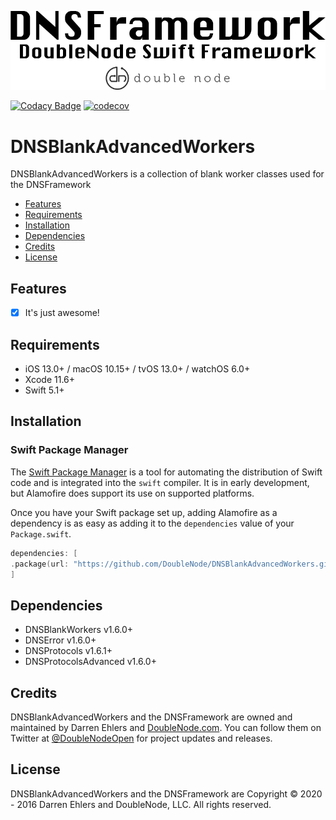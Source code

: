 ![DoubleNode Swift Framework](https://github.com/DoubleNode/DNSBlankAdvancedWorkers/raw/master/DNSFrameworkLogo.png)

[![Codacy Badge](https://api.codacy.com/project/badge/Grade/6f473642e4404426b55fda500602e662)](https://www.codacy.com?utm_source=github.com&amp;utm_medium=referral&amp;utm_content=DoubleNode/DNSBlankAdvancedWorkers&amp;utm_campaign=Badge_Grade)
[![codecov](https://codecov.io/gh/DoubleNode/DNSBlankAdvancedWorkers/branch/master/graph/badge.svg?token=NcFMBk0g9t)](https://codecov.io/gh/DoubleNode/DNSBlankAdvancedWorkers)

# DNSBlankAdvancedWorkers

DNSBlankAdvancedWorkers is a collection of blank worker classes used for the DNSFramework

-   [Features](#features)
-   [Requirements](#requirements)
-   [Installation](#installation)
-   [Dependencies](#dependencies)
-   [Credits](#credits)
-   [License](#license)

## Features

-   [x] It's just awesome!

## Requirements

-   iOS 13.0+ / macOS 10.15+ / tvOS 13.0+ / watchOS 6.0+
-   Xcode 11.6+
-   Swift 5.1+

## Installation

### Swift Package Manager

The [Swift Package Manager](https://swift.org/package-manager/) is a tool for automating the distribution of Swift code and is integrated into the `swift` compiler. It is in early development, but Alamofire does support its use on supported platforms.

Once you have your Swift package set up, adding Alamofire as a dependency is as easy as adding it to the `dependencies` value of your `Package.swift`.

```swift
dependencies: [
.package(url: "https://github.com/DoubleNode/DNSBlankAdvancedWorkers.git", from: "1.6.0")
]
```

## Dependencies

-   DNSBlankWorkers v1.6.0+
-   DNSError v1.6.0+
-   DNSProtocols v1.6.1+
-   DNSProtocolsAdvanced v1.6.0+

## Credits

DNSBlankAdvancedWorkers and the DNSFramework are owned and maintained by Darren Ehlers and [DoubleNode.com](http://doublenode.com). You can follow them on Twitter at [@DoubleNodeOpen](https://twitter.com/DoubleNodeOpen) for project updates and releases.

## License

DNSBlankAdvancedWorkers and the DNSFramework are Copyright © 2020 - 2016 Darren Ehlers and DoubleNode, LLC. All rights reserved.
